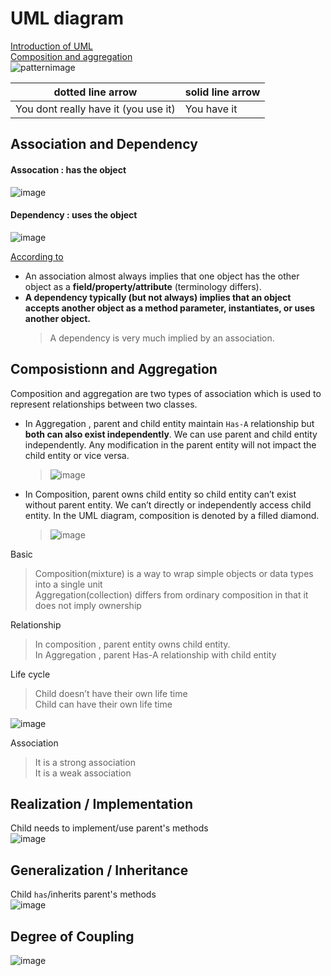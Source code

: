 # UML diagram

[Introduction of UML](https://spicyboyd.blogspot.com/2018/07/umlclass-diagram-relationships.html)  
[Composition and aggregation](https://www.tutorialspoint.com/difference-between-composition-and-aggregation)  
![patternimage](https://user-images.githubusercontent.com/68631186/126488408-65750f74-b5f5-431e-8a81-0fda94b6f206.png)  


| dotted line arrow | solid line arrow |
| --- | --- |
| You dont really have it (you use it) | You have it |

## Association and Dependency

#### Assocation : has the object
![image](https://user-images.githubusercontent.com/68631186/126490747-f2af8080-a6e5-45d9-b948-3e299086dd18.png)

#### Dependency : uses the object
![image](https://user-images.githubusercontent.com/68631186/126490824-cc757e91-15d9-4cc8-a912-91e6f7960e62.png)

[According to](https://stackoverflow.com/questions/1230889/difference-between-association-and-dependency)
- An association almost always implies that one object has the other object as a **field/property/attribute** (terminology differs).  
- **A dependency typically (but not always) implies that an object accepts another object as a method parameter, instantiates, or uses another object.** 
  > A dependency is very much implied by an association.  

## Composistionn and Aggregation

Composition and aggregation are two types of association which is used to represent relationships between two classes.  

- In Aggregation , parent and child entity maintain `Has-A` relationship but **both can also exist independently**. We can use parent and child entity independently. Any modification in the parent entity will not impact the child entity or vice versa. 
  > ![image](https://user-images.githubusercontent.com/68631186/126583667-5f2562b1-add7-4e2e-a265-ac0a490efdc5.png)


- In Composition, parent owns child entity so child entity can’t exist without parent entity. We can’t directly or independently access child entity. In the UML diagram, composition is denoted by a filled diamond. 
  > ![image](https://user-images.githubusercontent.com/68631186/126583753-714eed3e-417f-454f-af68-47ce310719a4.png)


Basic 
> Composition(mixture) is a way to wrap simple objects or data types into a single unit   
> Aggregation(collection) differs from ordinary composition in that it does not imply ownership  

Relationship 
> In composition , parent entity owns child entity.  
> In Aggregation , parent Has-A relationship with child entity  

Life cycle   
> Child doesn’t have their own life time   
> Child can have their own life time   

![image](https://user-images.githubusercontent.com/68631186/126583718-b070baaa-2090-4b58-9c3b-1da935138176.png)


Association   
> It is a strong association   
> It is a weak association   

## Realization / Implementation 

Child needs to implement/use parent's methods  
![image](https://user-images.githubusercontent.com/68631186/126583945-e7bb0a51-86a1-42a1-8070-f608579dd95a.png)  

## Generalization / Inheritance

Child `has`/inherits parent's methods  
![image](https://user-images.githubusercontent.com/68631186/126583992-3c0bc38c-37d2-4e5b-b353-f80047bd9b88.png) 


## Degree of Coupling 

![image](https://user-images.githubusercontent.com/68631186/126583854-150d63bc-3bd5-4dd1-b0fe-7f7138de1e71.png)
